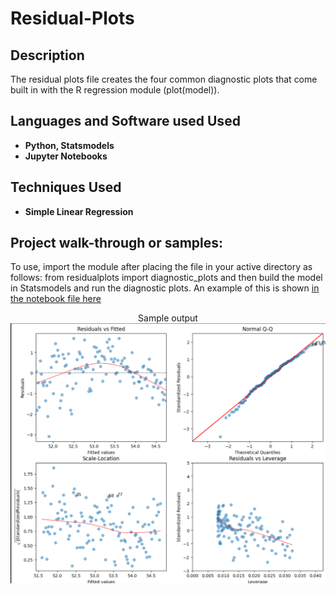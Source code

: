 # Residual-Plots


<h2>Description</h2>
The residual plots file creates the four common diagnostic plots that come built in with the R regression module (plot(model)). 
<br />


<h2>Languages and Software used Used</h2>

- <b>Python, Statsmodels</b> 
- <b>Jupyter Notebooks </b>

<h2>Techniques Used </h2>

- <b>Simple Linear Regression</b>
 </b>

<h2>Project walk-through or samples:</h2>

To use, import the module after placing the file in your active directory as follows: 
from residualplots import diagnostic_plots
and then build the model in Statsmodels and run the diagnostic plots. An example of this is shown [in the notebook file here](https://github.com/AaronShepanik/Residual-Plots/blob/main/Residual%20Plots%20in%20Python/sampleplots.ipynb)


<p align="center">
Sample output <br/>
<img src="https://github.com/AaronShepanik/Residual-Plots/blob/main/Residual%20Plots%20in%20Python/resid_plots.png"/>
<br />
<br />

